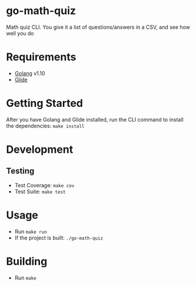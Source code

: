 # go-math-quiz
Math quiz CLI. You give it a list of questions/answers in a CSV, and see how well you do

# Requirements
* [Golang](https://golang.org/) v1.10
* [Glide](https://glide.sh/)

# Getting Started
After you have Golang and Glide installed, run the CLI command to install the dependencies: `make install`

# Development
## Testing
* Test Coverage: `make cov`
* Test Suite: `make test`

# Usage
* Run `make run`
* If the project is built: `./go-math-quiz`

# Building
* Run `make`
